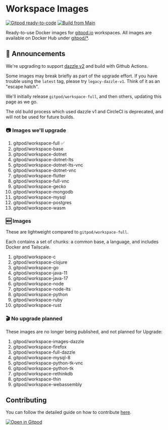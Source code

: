 # Workspace Images

[![Gitpod ready-to-code](https://img.shields.io/badge/Gitpod-ready--to--code-908a85?logo=gitpod)](https://gitpod.io/#https://github.com/gitpod-io/workspace-images)
[![Build from Main](https://github.com/gitpod-io/workspace-images/actions/workflows/push-main.yml/badge.svg)](https://github.com/gitpod-io/workspace-images/actions/workflows/push-main.yml)

Ready-to-use Docker images for [gitpod.io](https://www.gitpod.io) workspaces. All images are available on Docker Hub under [gitpod/*](https://hub.docker.com/u/gitpod).


## 📢 Announcements

We're upgrading to support [dazzle v2](https://github.com/gitpod-io/dazzle) and build with Github Actions.

Some images may break briefly as part of the upgrade effort. If you have trouble using the `latest` tag, please try `legacy-dazzle-v1`. Think of it as an "escape hatch".

We'll initially release `gitpod/workspace-full`, and then others, updating this page as we go.

The old build process which used dazzle v1 and CircleCI is deprecated, and will not be used for future builds.

### 📷 Images we'll upgrade

1. gitpod/workspace-full ✅
1. gitpod/workspace-base
1. gitpod/workspace-dotnet
1. gitpod/workspace-dotnet-lts
1. gitpod/workspace-dotnet-lts-vnc
1. gitpod/workspace-dotnet-vnc
1. gitpod/workspace-flutter
1. gitpod/workspace-full-vnc
1. gitpod/workspace-gecko
1. gitpod/workspace-mongodb
1. gitpod/workspace-mysql
1. gitpod/workspace-postgres
1. gitpod/workspace-wasm

### 🆕 Images

These are lightweight compared to `gitpod/workspace-full`.

Each contains a set of chunks: a common base, a language, and includes Docker and Tailscale.

1. gitpod/workspace-c
1. gitpod/workspace-clojure
1. gitpod/workspace-go
1. gitpod/workspace-java-11
1. gitpod/workspace-java-17
1. gitpod/workspace-node
1. gitpod/workspace-node-lts
1. gitpod/workspace-python
1. gitpod/workspace-ruby
1. gitpod/workspace-rust

### 🎬 No upgrade planned

These images are no longer being published, and not planned for Upgrade:

1. gitpod/workspace-images-dazzle
1. gitpod/workspace-firefox
1. gitpod/workspace-full-dazzle
1. gitpod/workspace-mysql-8
1. gitpod/workspace-python-tk-vnc
1. gitpod/workspace-python-tk
1. gitpod/workspace-rethinkdb
1. gitpod/workspace-thin
1. gitpod/workspace-webassembly

## Contributing

You can follow the detailed guide on how to contribute [here](CONTRIBUTING.md).

[![Open in Gitpod](https://gitpod.io/button/open-in-gitpod.svg)](https://gitpod.io/#https://github.com/gitpod-io/workspace-images)
